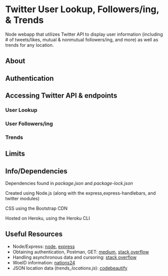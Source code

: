 # Twitter User Lookup, Followers/ing, & Trends
Node webapp that utilizes Twitter API to display user information (including # of tweets/likes, mutual & nonmutual followers/ing, and more) as well as trends for any location.


## About



## Authentication


## Accessing Twitter API & endpoints


### User Lookup

### User Followers/ing

### Trends


## Limits

## Info/Dependencies
Dependencies found in *package.json* and *package-lock.json*

Created using Node.js (along with the express,express-handlebars, and twitter modules)

CSS using the Bootstrap CDN

Hosted on Heroku, using the Heroku CLI




## Useful Resources
- Node/Express: [node](https://www.youtube.com/watch?v=fBNz5xF-Kx4&list=PLrqKr-xuh9fc2M5R8sOOXc4efwT4wd4fN&index=1), [express](https://www.youtube.com/watch?v=L72fhGm1tfE&list=PLrqKr-xuh9fc2M5R8sOOXc4efwT4wd4fN&index=2)
- Obtaining authentication, Postman, GET: [medium](https://medium.com/@federicojordn/simplertapp-twitter-search-api-with-node-js-29e4664db299), [stack overflow](https://stackoverflow.com/questions/45078952/twitter-api-application-only-authentication)
- Handling asynchronous data and cursoring: [stack overflow](https://stackoverflow.com/questions/28008897/node-js-twitter-api-cursors)
- WoeID information: [nations24](https://nations24.com/)
- JSON location data (*trends_locations.js*): [codebeautify](https://codebeautify.org/jsonviewer/cbe97376)

